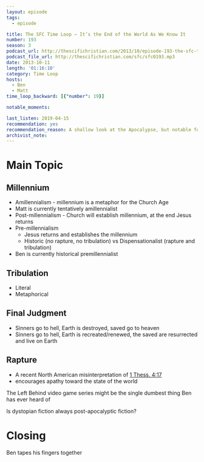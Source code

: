 ```yaml
---
layout: episode
tags:
  - episode

title: The SFC Time Loop – It’s the End of the World As We Know It
number: 193
season: 3
podcast_url: http://thescifichristian.com/2013/10/episode-193-the-sfc-time-loop-its-the-end-of-the-world-as-we-know-it/
podcast_file_url: http://thescifichristian.com/sfc/sfc0193.mp3
date: 2013-10-11
length: '01:16:10'
category: Time Loop
hosts:
  - Ben
  - Matt
time_loop_backward: [{"number": 19}]

notable_moments:

last_listen: 2019-04-15
recommendation: yes
recommendation_reason: A shallow look at the Apocalypse, but notable for being the first time that Ben and Matt attack <i class="work-title">Left Behind</i>.
archivist_note: 
---
```

# Main Topic

## Millennium
- Amillennialism - millennium is a metaphor for the Church Age
- Matt is currently tentatively amillennialist
- Post-millennialism - Church will establish millennium, at the end Jesus returns
- Pre-millennialism 
  - Jesus returns and establishes the millennium
  - Historic (no rapture, no tribulation) vs Dispensationalist (rapture and tribulation)
- Ben is currently historical premillennialist

## Tribulation
- Literal
- Metaphorical

## Final Judgment
- Sinners go to hell, Earth is destroyed, saved go to heaven
- Sinners go to hell, Earth is recreated/renewed, the saved are resurrected and live on Earth

## Rapture 
- A recent North American misinterpretation of [1 Thess. 4:17](https://www.biblegateway.com/passage/?search=1+thes+4%3A17&version=ESV)
- encourages apathy toward the state of the world

The Left Behind video game series might be the single dumbest thing Ben has ever heard of

Is dystopian fiction always post-apocalyptic fiction? 



# Closing

Ben tapes his fingers together